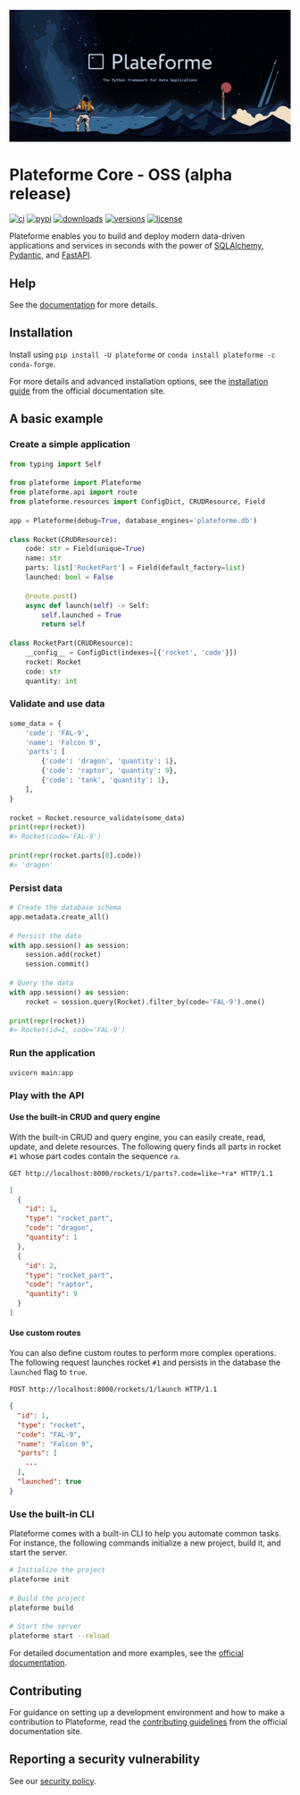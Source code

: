 <p style="text-align: center">
  <a href="https://docs.plateforme.io"><img src="https://raw.githubusercontent.com/plateformeio/plateforme/refs/heads/main/docs/banner.png" alt="Plateforme"></a>
</p>

# Plateforme Core - OSS (alpha release)

[![ci](https://img.shields.io/github/actions/workflow/status/plateformeio/plateforme/ci.yml?branch=main&logo=github&label=ci)](https://github.com/plateformeio/plateforme/actions?query=event%3Apush+branch%3Amain+workflow%3Aci)
[![pypi](https://img.shields.io/pypi/v/plateforme.svg)](https://pypi.python.org/pypi/plateforme)
[![downloads](https://static.pepy.tech/badge/plateforme/month)](https://pepy.tech/project/plateforme)
[![versions](https://img.shields.io/pypi/pyversions/plateforme.svg)](https://github.com/plateformeio/plateforme)
[![license](https://img.shields.io/github/license/plateformeio/plateforme.svg)](https://github.com/plateformeio/plateforme/blob/main/LICENSE)

Plateforme enables you to build and deploy modern data-driven applications and services in seconds with the power of [SQLAlchemy](https://github.com/sqlalchemy/sqlalchemy), [Pydantic](https://github.com/plateforme/plateforme), and [FastAPI](https://github.com/tiangolo/fastapi).

## Help

See the [documentation](https://docs.plateforme.io) for more details.

## Installation

Install using `pip install -U plateforme` or `conda install plateforme -c conda-forge`.

For more details and advanced installation options, see the [installation guide](https://docs.plateforme.io/latest/start/install) from the official documentation site.

## A basic example

### Create a simple application

```python
from typing import Self

from plateforme import Plateforme
from plateforme.api import route
from plateforme.resources import ConfigDict, CRUDResource, Field

app = Plateforme(debug=True, database_engines='plateforme.db')

class Rocket(CRUDResource):
    code: str = Field(unique=True)
    name: str
    parts: list['RocketPart'] = Field(default_factory=list)
    launched: bool = False

    @route.post()
    async def launch(self) -> Self:
        self.launched = True
        return self

class RocketPart(CRUDResource):
    __config__ = ConfigDict(indexes=[{'rocket', 'code'}])
    rocket: Rocket
    code: str
    quantity: int
```

### Validate and use data

```python
some_data = {
    'code': 'FAL-9',
    'name': 'Falcon 9',
    'parts': [
        {'code': 'dragon', 'quantity': 1},
        {'code': 'raptor', 'quantity': 9},
        {'code': 'tank', 'quantity': 1},
    ],
}

rocket = Rocket.resource_validate(some_data)
print(repr(rocket))
#> Rocket(code='FAL-9')

print(repr(rocket.parts[0].code))
#> 'dragon'
```

### Persist data

```python
# Create the database schema
app.metadata.create_all()

# Persist the data
with app.session() as session:
    session.add(rocket)
    session.commit()

# Query the data
with app.session() as session:
    rocket = session.query(Rocket).filter_by(code='FAL-9').one()

print(repr(rocket))
#> Rocket(id=1, code='FAL-9')
```

### Run the application

```bash
uvicorn main:app
```

### Play with the API

#### Use the built-in CRUD and query engine

With the built-in CRUD and query engine, you can easily create, read, update, and delete resources. The following query finds all parts in rocket `#1` whose part codes contain the sequence `ra`.

```http
GET http://localhost:8000/rockets/1/parts?.code=like~*ra* HTTP/1.1
```

```json
[
  {
    "id": 1,
    "type": "rocket_part",
    "code": "dragon",
    "quantity": 1
  },
  {
    "id": 2,
    "type": "rocket_part",
    "code": "raptor",
    "quantity": 9
  }
]
```

#### Use custom routes

You can also define custom routes to perform more complex operations. The following request launches rocket `#1` and persists in the database the `launched` flag to `true`.

```http
POST http://localhost:8000/rockets/1/launch HTTP/1.1
```

```json
{
  "id": 1,
  "type": "rocket",
  "code": "FAL-9",
  "name": "Falcon 9",
  "parts": [
    ...
  ],
  "launched": true
}
```

### Use the built-in CLI

Plateforme comes with a built-in CLI to help you automate common tasks. For instance, the following commands initialize a new project, build it, and start the server.

```bash
# Initialize the project
plateforme init

# Build the project
plateforme build

# Start the server
plateforme start --reload
```

For detailed documentation and more examples, see the [official documentation](https://docs.plateforme.io/latest/start).

## Contributing

For guidance on setting up a development environment and how to make a contribution to Plateforme, read the [contributing guidelines](https://docs.plateforme.io/latest/about/community/contributing) from the official documentation site.

## Reporting a security vulnerability

See our [security policy](https://github.com/plateformeio/plateforme/security/policy).
